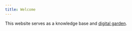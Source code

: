 ```yaml
---
title: Welcome
---
```


This website serves as a knowledge base and [digital garden][dg].

[dg]: https://en.wikipedia.org/wiki/Personal_knowledge_base
